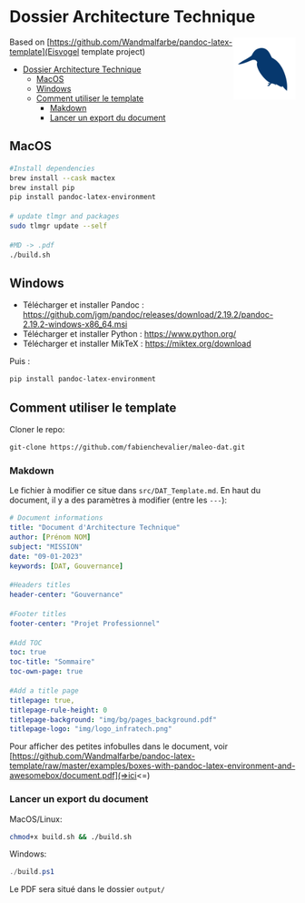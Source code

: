 # Dossier Architecture Technique

<img src="icon.png" align="right" height="110"/>

Based on [https://github.com/Wandmalfarbe/pandoc-latex-template](Eisvogel template project)

- [Dossier Architecture Technique](#dossier-architecture-technique)
  - [MacOS](#macos)
  - [Windows](#windows)
  - [Comment utiliser le template](#comment-utiliser-le-template)
    - [Makdown](#makdown)
    - [Lancer un export du document](#lancer-un-export-du-document)

## MacOS

```bash
#Install dependencies
brew install --cask mactex
brew install pip
pip install pandoc-latex-environment

# update tlmgr and packages
sudo tlmgr update --self

#MD -> .pdf
./build.sh
```

## Windows

- Télécharger et installer Pandoc : <https://github.com/jgm/pandoc/releases/download/2.19.2/pandoc-2.19.2-windows-x86_64.msi>
- Télécharger et installer Python : <https://www.python.org/>
- Télécharger et installer MikTeX : <https://miktex.org/download>

Puis :

```powershell
pip install pandoc-latex-environment
```

## Comment utiliser le template

Cloner le repo:

```bash
git-clone https://github.com/fabienchevalier/maleo-dat.git
```

### Makdown

Le fichier à modifier ce situe dans `src/DAT_Template.md`. En haut du document, il y a des paramètres à modifier (entre les `---`):

```yaml
# Document informations
title: "Document d'Architecture Technique"
author: [Prénom NOM]
subject: "MISSION"
date: "09-01-2023"
keywords: [DAT, Gouvernance]

#Headers titles
header-center: "Gouvernance"

#Footer titles
footer-center: "Projet Professionnel"

#Add TOC
toc: true
toc-title: "Sommaire"
toc-own-page: true

#Add a title page
titlepage: true,
titlepage-rule-height: 0
titlepage-background: "img/bg/pages_background.pdf"
titlepage-logo: "img/logo_infratech.png"
```

Pour afficher des petites infobulles dans le document, voir [https://github.com/Wandmalfarbe/pandoc-latex-template/raw/master/examples/boxes-with-pandoc-latex-environment-and-awesomebox/document.pdf](=>ici<=)

### Lancer un export du document

MacOS/Linux:

```bash
chmod+x build.sh && ./build.sh
```

Windows:

```powershell
./build.ps1
```

Le PDF sera situé dans le dossier `output/`
